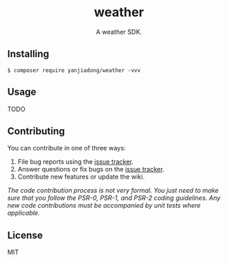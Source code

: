 <h1 align="center"> weather </h1>

<p align="center"> A weather SDK.</p>


## Installing

```shell
$ composer require yanjiadong/weather -vvv
```

## Usage

TODO

## Contributing

You can contribute in one of three ways:

1. File bug reports using the [issue tracker](https://github.com/yanjiadong/weather/issues).
2. Answer questions or fix bugs on the [issue tracker](https://github.com/yanjiadong/weather/issues).
3. Contribute new features or update the wiki.

_The code contribution process is not very formal. You just need to make sure that you follow the PSR-0, PSR-1, and PSR-2 coding guidelines. Any new code contributions must be accompanied by unit tests where applicable._

## License

MIT